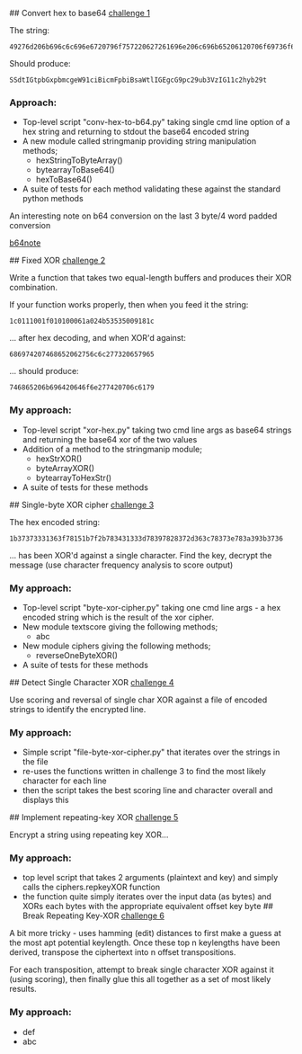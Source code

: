 ##<a name="challenge1" /> Convert hex to base64
[challenge 1](https://cryptopals.com/sets/1/challenges/1)

The string:
```
49276d206b696c6c696e6720796f757220627261696e206c696b65206120706f69736f6e6f7573206d757368726f6f6d
```
Should produce:
```
SSdtIGtpbGxpbmcgeW91ciBicmFpbiBsaWtlIGEgcG9pc29ub3VzIG11c2hyb29t
```

### Approach:

* Top-level script "conv-hex-to-b64.py" taking single cmd line option of a hex string and returning to stdout the base64 encoded string
* A new module called stringmanip providing string manipulation methods;
    * hexStringToByteArray()
    * bytearrayToBase64()
    * hexToBase64()
* A suite of tests for each method validating these against the standard python methods

An interesting note on b64 conversion on the last 3 byte/4 word padded conversion

[b64note](b64note.md)

##<a name="challenge2" /> Fixed XOR
[challenge 2](https://cryptopals.com/sets/1/challenges/2)

Write a function that takes two equal-length buffers and produces their XOR combination.

If your function works properly, then when you feed it the string:

```
1c0111001f010100061a024b53535009181c
```
... after hex decoding, and when XOR'd against:

```
686974207468652062756c6c277320657965
```
... should produce:
```
746865206b696420646f6e277420706c6179
```

### My approach:

* Top-level script "xor-hex.py" taking two cmd line args as base64 strings and returning the base64 xor of the two values
* Addition of a method to the stringmanip module;
    * hexStrXOR()
    * byteArrayXOR()
    * bytearrayToHexStr()
* A suite of tests for these methods

##<a name="challenge3" /> Single-byte XOR cipher 
[challenge 3](https://cryptopals.com/sets/1/challenges/3)



The hex encoded string:

```
1b37373331363f78151b7f2b783431333d78397828372d363c78373e783a393b3736
```

... has been XOR'd against a single character. Find the key, decrypt the message (use character frequency analysis to score output)

### My approach:

* Top-level script "byte-xor-cipher.py" taking one cmd line args - a hex encoded string which is the result of the xor cipher.
* New module textscore giving the following methods;
    * abc
* New module ciphers giving the following methods;  
    * reverseOneByteXOR()
* A suite of tests for these methods

##<a name="challenge4" /> Detect Single Character XOR
[challenge 4](https://cryptopals.com/sets/1/challenges/4)

Use scoring and reversal of single char XOR against a file of encoded strings to identify the encrypted line.

### My approach:

* Simple script "file-byte-xor-cipher.py" that iterates over the strings in the file
* re-uses the functions written in challenge 3 to find the most likely character for each line
* then the script takes the best scoring line and character overall and displays this

##<a name="challenge5" /> Implement repeating-key XOR
[challenge 5](https://cryptopals.com/sets/1/challenges/5)

Encrypt a string using repeating key XOR...

### My approach:

* top level script that takes 2 arguments (plaintext and key) and simply calls the ciphers.repkeyXOR function
* the function quite simply iterates over the input data (as bytes) and XORs each bytes with the appropriate equivalent offset key byte
##<a name="challenge6" /> Break Repeating Key-XOR
[challenge 6](https://cryptopals.com/sets/1/challenges/6)

A bit more tricky - uses hamming (edit) distances to first make a guess at the most apt potential keylength.  Once these top n keylengths have been derived, transpose the ciphertext into n offset transpositions.
 
For each transposition, attempt to break single character XOR against it (using scoring), then finally glue this all together as a set of most likely results.

### My approach:

* def
* abc
